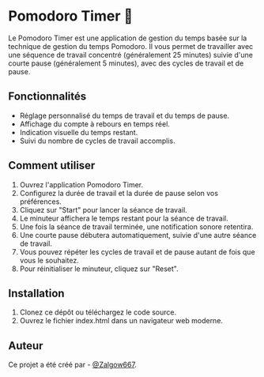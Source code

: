 # Pomodoro Timer 🍅

Le Pomodoro Timer est une application de gestion du temps basée sur la technique de gestion du temps Pomodoro. Il vous permet de travailler avec une séquence de travail concentré (généralement 25 minutes) suivie d'une courte pause (généralement 5 minutes), avec des cycles de travail et de pause.

## Fonctionnalités

- Réglage personnalisé du temps de travail et du temps de pause.
- Affichage du compte à rebours en temps réel.
- Indication visuelle du temps restant.
- Suivi du nombre de cycles de travail accomplis.

## Comment utiliser

1. Ouvrez l'application Pomodoro Timer.
2. Configurez la durée de travail et la durée de pause selon vos préférences.
3. Cliquez sur "Start" pour lancer la séance de travail.
4. Le minuteur affichera le temps restant pour la séance de travail.
5. Une fois la séance de travail terminée, une notification sonore retentira.
6. Une courte pause débutera automatiquement, suivie d'une autre séance de travail.
7. Vous pouvez répéter les cycles de travail et de pause autant de fois que vous le souhaitez.
8. Pour réinitialiser le minuteur, cliquez sur "Reset".

## Installation

1. Clonez ce dépôt ou téléchargez le code source.
2. Ouvrez le fichier index.html dans un navigateur web moderne.

## Auteur

Ce projet a été créé par - [@Zalgow667](https://www.github.com/octokatherine).


